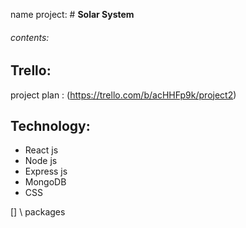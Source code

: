 name project: #  **Solar System**

###### contents:

## Trello:

project plan : (https://trello.com/b/acHHFp9k/project2)

## Technology:
- React js
- Node js 
- Express js
- MongoDB
- CSS

[] \ packages
